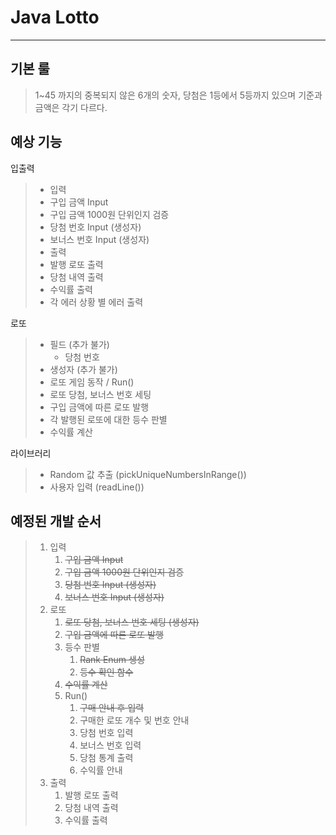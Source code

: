 Java Lotto
==========
***
기본 룰
---
> 1~45 까지의 중복되지 않은 6개의 숫자, 당첨은 1등에서 5등까지 있으며 기준과 금액은 각기 다르다.

예상 기능
---
입출력
>- 입력
>  - 구입 금액 Input
>  - 구입 금액 1000원 단위인지 검증
>  - 당첨 번호 Input (생성자)
>  - 보너스 번호 Input (생성자)
>- 출력
>  - 발행 로또 출력
>  - 당첨 내역 출력
>  - 수익률 출력
>  - 각 에러 상황 별 에러 출력

로또
> - 필드 (추가 불가)
>   - 당첨 번호
> - 생성자 (추가 불가)
> - 로또 게임 동작 / Run()
> - 로또 당첨, 보너스 번호 세팅
> - 구입 금액에 따른 로또 발행
> - 각 발행된 로또에 대한 등수 판별
> - 수익률 계산

라이브러리
> - Random 값 추출 (pickUniqueNumbersInRange())
> - 사용자 입력 (readLine())

<h2> 예정된 개발 순서 </h2>

> 1. 입력
>    1. ~~구입 금액 Input~~
>    2. ~~구입 금액 1000원 단위인지 검증~~ 
>    3. ~~당첨 번호 Input (생성자)~~
>    4. ~~보너스 번호 Input (생성자)~~
> 2. 로또
>    1. ~~로또 당첨, 보너스 번호 세팅 (생성자)~~
>    2. ~~구입 금액에 따른 로또 발행~~
>    3. 등수 판별
>       1. ~~Rank Enum 생성~~
>       2. ~~등수 확인 함수~~
>    4. ~~수익률 계산~~
>    5. Run()
>       1. ~~구매 안내 후 입력~~
>       2. 구매한 로또 개수 및 번호 안내
>       3. 당첨 번호 입력
>       4. 보너스 번호 입력
>       5. 당첨 통계 출력
>       6. 수익률 안내
> 3. 출력
>    1. 발행 로또 출력
>    2. 당첨 내역 출력
>    3. 수익률 출력
